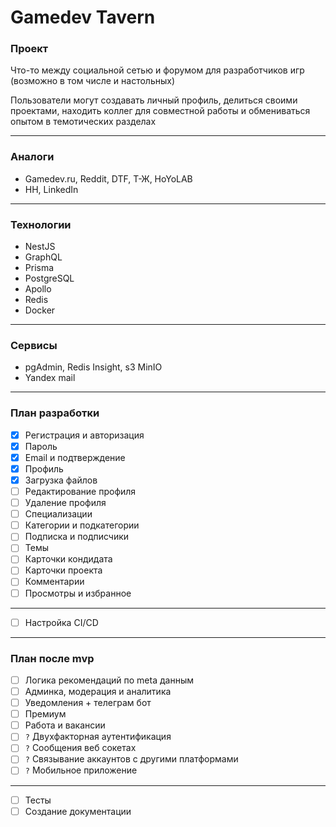 
# Gamedev Tavern

### Проект

Что-то между социальной сетью и форумом для разработчиков игр (возможно в том числе и настольных)

Пользователи могут создавать личный профиль, делиться своими проектами, находить коллег для совместной работы и обмениваться опытом в темотических разделах

-----------------------------
### Аналоги

- Gamedev.ru, Reddit, DTF, Т-Ж, HoYoLAB
- HH, LinkedIn

-----------------------------
### Технологии

- NestJS
- GraphQL
- Prisma
- PostgreSQL
- Apollo
- Redis
- Docker

-----------------------------
### Сервисы

- pgAdmin, Redis Insight, s3 MinIO
- Yandex mail

-----------------------------
### План разработки

- [x] Регистрация и авторизация
- [x] Пароль
- [x] Email и подтверждение
- [x] Профиль
- [x] Загрузка файлов
- [ ] Редактирование профиля
- [ ] Удаление профиля
- [ ] Специализации
- [ ] Категории и подкатегории
- [ ] Подписка и подписчики
- [ ] Темы
- [ ] Карточки кондидата
- [ ] Карточки проекта
- [ ] Комментарии
- [ ] Просмотры и избранное

---

- [ ] Настройка CI/CD

-----------------------------
### План после mvp

- [ ] Логика рекомендаций по meta данным
- [ ] Админка, модерация и аналитика
- [ ] Уведомления + телеграм бот
- [ ] Премиум
- [ ] Работа и вакансии
- [ ] `?` Двухфакторная аутентификация
- [ ] `?` Сообщения веб сокетах
- [ ] `?` Связывание аккаунтов с другими платформами
- [ ] `?` Мобильное приложение

---

- [ ] Тесты
- [ ] Создание документации